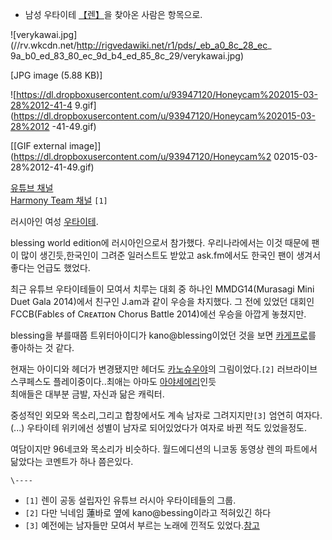   * 남성 우타이테 [【렌】](%E3%80%90%EB%A0%8C%E3%80%91.md)을 찾아온 사람은 항목으로.  

![verykawai.jpg](//rv.wkcdn.net/http://rigvedawiki.net/r1/pds/_eb_a0_8c_28_ec_
9a_b0_ed_83_80_ec_9d_b4_ed_85_8c_29/verykawai.jpg)

[JPG image (5.88 KB)]

  

![https://dl.dropboxusercontent.com/u/93947120/Honeycam%202015-03-28%2012-41-4
9.gif](https://dl.dropboxusercontent.com/u/93947120/Honeycam%202015-03-28%2012
-41-49.gif)

[[GIF external image]](https://dl.dropboxusercontent.com/u/93947120/Honeycam%2
02015-03-28%2012-41-49.gif)

[유튜브 채널](https://www.youtube.com/user/MrSoundlessVoice)  
[Harmony Team 채널](https://www.youtube.com/user/HarmonyTeamChannel) `[1]`

러시아인 여성 [우타이테](%EC%9A%B0%ED%83%80%EC%9D%B4%ED%85%8C.md).

blessing world edition에 러시아인으로서 참가했다. 우리나라에서는 이것 때문에 팬이 많이 생긴듯,한국인이 그려준 일러스트도
받았고 ask.fm에서도 한국인 팬이 생겨서 좋다는 언급도 했었다.

최근 유튜브 우타이테들이 모여서 치루는 대회 중 하나인 MMDG14(Murasagi Mini Duet Gala 2014)에서 친구인
J.am과 같이 우승을 차지했다. 그 전에 있었던 대회인 FCCB(Fablєѕ of Cʀᴇᴀᴛɪᴏɴ Chorus Battle 2014)에선
우승을 아깝게 놓쳤지만.

blessing을 부를때쯤 트위터아이디가 kano@blessing이었던 것을 보면
[카게프로](%EC%B9%B4%EA%B2%8C%ED%94%84%EB%A1%9C.md)를 좋아하는 것 같다.

현재는 아이디와 헤더가 변경됐지만 헤더도 [카노슈우야](%EC%B9%B4%EB%85%B8%20%EC%8A%88%EC%9A%B0%EC%95%BC.md)의 그림이었다.`[2]`
러브라이브 스쿠페스도 플레이중이다..최애는 아마도 [아야세에리](%EC%95%84%EC%95%BC%EC%84%B8%20%EC%97%90%EB%A6%AC.md)인듯  
최애들은 대부분 금발, 자신과 닮은 캐릭터.

중성적인 외모와 목소리,그리고 합창에서도 계속 남자로 그려지지만`[3]` 엄연히 여자다.(...) 우타이테 위키에선 성별이 남자로
되어있었다가 여자로 바뀐 적도 있었을정도.

여담이지만 96네코와 목소리가 비슷하다. 월드에디션의 니코동 동영상 렌의 파트에서 닮았다는 코멘트가 하나 쯤은있다.

`\----`

  * `[1]` 렌이 공동 설립자인 유튜브 러시아 우타이테들의 그룹.
  * `[2]` 다만 닉네임 蓮바로 옆에 kano@bessing이라고 적혀있긴 하다
  * `[3]` 예전에는 남자들만 모여서 부르는 노래에 낀적도 있었다.[참고](https://www.youtube.com/watch?v=eDO8p0yPRwc)

